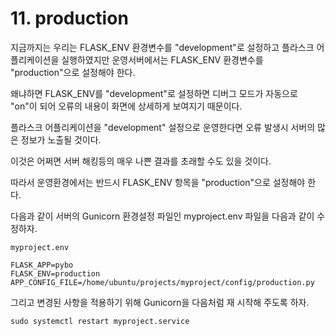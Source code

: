# 11. production

지금까지는 우리는 FLASK_ENV 환경변수를 "development"로 설정하고 플라스크 어플리케이션을 실행하였지만 운영서버에서는 FLASK_ENV 환경변수를 "production"으로 설정해야 한다.

왜냐하면 FLASK_ENV를 "development"로 설정하면 디버그 모드가 자동으로 "on"이 되어 오류의 내용이 화면에 상세하게 보여지기 때문이다.

플라스크 어플리케이션을 "development" 설정으로 운영한다면 오류 발생시 서버의 많은 정보가 노출될 것이다. 

이것은 어쩌면 서버 해킹등의 매우 나쁜 결과를 초래할 수도 있을 것이다.

따라서 운영환경에서는 반드시 FLASK_ENV 항목을 "production"으로 설정해야 한다.

다음과 같이 서버의 Gunicorn 환경설정 파일인 myproject.env 파일을 다음과 같이 수정하자.

`myproject.env`

```shell script
FLASK_APP=pybo
FLASK_ENV=production
APP_CONFIG_FILE=/home/ubuntu/projects/myproject/config/production.py
```

그리고 변경된 사항을 적용하기 위해 Gunicorn을 다음처럼 재 시작해 주도록 하자.

`sudo systemctl restart myproject.service`